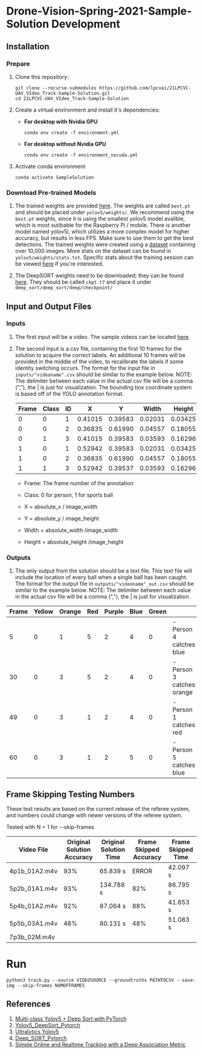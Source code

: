 # Drone-Vision-Spring-2021-Sample-Solution Development

## Installation 
### Prepare
1. Clone this repository:
    ```
    git clone --recurse-submodules https://github.com/lpcvai/21LPCVC-UAV_VIdeo_Track-Sample-Solution.git
    cd 21LPCVC-UAV_VIdeo_Track-Sample-Solution
    ```
    
2. Create a virtual environment and install it's dependencies:
    * __For desktop with Nvidia GPU__
      ```
      conda env create -f environment.yml     
      ```
    * __For desktop without Nvidia GPU__
      ```
      conda env create -f environment_nocuda.yml     
      ```
3. Activate conda environment
    ```
    conda activate SampleSolution
    ```



   
### Download Pre-trained Models
1. The trained weights are provided [here](https://purdue0-my.sharepoint.com/:f:/g/personal/hu440_purdue_edu/EuCYkSRgyXVCh8PwwsHZ9lYBNfI4A4cLgdi5sHIlRSsZCQ?e=yjoJ2P).
The weights are called `best.pt` and should be placed under `yolov5/weights/`. 
We recommend using the `best.pt` weights, since it is using the smallest yolov5 model avalible, which is most sutibable for the Raspberry Pi / mobile. 
There is another model named yolov5l, which utilizes a more complex model for higher accuracy, but results in less FPS.
Make sure to use them to get the best detections.
The trained weights were created using a [dataset](https://purdue0-my.sharepoint.com/:u:/g/personal/akocher_purdue_edu/EeW4m2AjhuxFhIuwXFQNHcgB87WWzLYq6PVWMri9ZRjHIw?e=18ogEg) containing over 10,000 images. More stats on the dataset can be found in `yolov5/weights/stats.txt`.
Specific stats about the training session can be viewed [here](https://wandb.ai/dual19/...?workspace=user-dual19) if you're interested.


2. The DeepSORT weights need to be downloaded; they can be found [here](https://purdue0-my.sharepoint.com/:u:/g/personal/hu440_purdue_edu/EYvoc5gij4dNpcGJ5jnBW94BP5H5LU_dcW0dHtm_lX8aBQ?e=s8j3LW).
They should be called `ckpt.t7` and place it under `deep_sort/deep_sort/deep/checkpoint/`


## Input and Output Files
### Inputs
1. The first input will be a video. The sample videos can be located [here](https://drive.google.com/drive/folders/1S6kfqSG8AJpoj-y-4-nIagfmL7FpVTOf?usp=sharing).


2. The second input is a csv file, containing the first 10 frames for the solution to acquire the correct labels. An additional 10 frames will be provided in the middle of the video, to recalibrate the labels if some identity switching occurs. The format for the input file in `inputs/"videoname".csv` should be similar to the example below. NOTE: The delimiter between each value in the actual csv file will be a comma (","), the | is just for visualization. The bounding box coordinate system is based off of the YOLO annotation format. 

    | Frame | Class |   ID  |   X   |   Y   | Width | Height|
    |-------|-------|-------|-------|-------|-------|-------|
    |    0   |   0   |   1   |0.41015|0.39583|0.02031|0.03425|
    |    0   |   0   |   2   |0.36835|0.61990|0.04557|0.18055|
    |    0   |   1   |   3   |0.41015|0.39583|0.03593|0.16296|
    |    1   |   0   |   1   |0.52942|0.39583|0.02031|0.03425|
    |    1   |   0   |   2   |0.36835|0.61990|0.04557|0.18055|
    |    1   |   1   |   3   |0.52942|0.39537|0.03593|0.16296|


    - Frame: The frame number of the annotation
    - Class: 0 for person, 1 for sports ball

    - X      = absolute_x / image_width
    - Y      = absolute_y / image_height
    - Width  = absolute_width /image_width
    - Height = absolute_height /image_height




### Outputs
1. The only output from the solution should be a text file. This text file will include the location of every ball when a single ball has been caught. The format for the output file in `outputs/"videoname"_out.csv` should be similar to the example below. NOTE: The delimiter between each value in the actual csv file will be a comma (","), the | is just for visualization.


|  Frame | Yellow | Orange |  Red  | Purple |  Blue  | Green |   |
| ------ | ------ | ------ | ----- | ------ | ------ | ----- | - |
| 5 | 0  | 1 | 5 | 2 | 4 | 0 | - Person 4 catches blue |
| 30| 0  | 3 | 5 | 2 | 4 | 0 | - Person 3 catches orange |
| 49 | 0 | 3 | 1 | 2 | 4 | 0 | - Person 1 catches red |
| 60 | 0 | 3 | 1 | 2 | 5 | 0 | - Person 5 catches blue |



## Frame Skipping Testing Numbers
These test results are based on the current release of the referee system, and numbers could change with newer versions of the referee system.

Tested with N = 1 for --skip-frames

| Video File    | Original Solution Accuracy | Original Solution Time | Frame Skipped Accuracy | Frame Skipped Time |
| ------------- | -------------------------- | ---------------------- | ---------------------- | ------------------ |
| 4p1b_01A2.m4v | 93%                        | 65.839 s               | ERROR                  | 42.097 s           |
| 5p2b_01A1.m4v | 93%                        | 134.788 s              | 82%                    | 86.795 s           |
| 5p4b_01A2.m4v | 92%                        | 87.064 s               | 88%                    | 41.653 s           |
| 5p5b_03A1.m4v | 48%                        | 80.131 s               | 48%                    | 51.083 s           |
| 7p3b_02M.m4v  |                            |                        |                        |                    |


# Run
~~~
python3 track.py --source VIDEOSOURCE --groundtruths PATHTOCSV --save-img --skip-frames NUMOFFRAMES
~~~

## References
1) [Multi-class Yolov5 + Deep Sort with PyTorch](https://github.com/WuPedin/Multi-class_Yolov5_DeepSort_Pytorch)
2) [Yolov5_DeepSort_Pytorch](https://github.com/mikel-brostrom/Yolov5_DeepSort_Pytorch)   
3) [Ultralytics Yolov5](https://github.com/ultralytics/yolov5)  
4) [Deep_SORT_Pytorch](https://github.com/ZQPei/deep_sort_pytorch)       
5) [Simple Online and Realtime Tracking with a Deep Association Metric](https://arxiv.org/abs/1703.07402)
